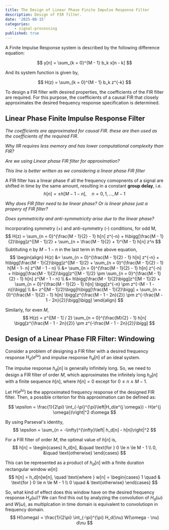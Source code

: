 ```yaml
---
title: The Design of Linear Phase Finite Impulse Response Filter
description: Design of FIR filter.
date: '2025-08-15'
categories:
    - signal-processing
published: true
---
```


A Finite Impulse Response system is described by the following difference equation:

$$
y[n] = \sum_{k = 0}^{M - 1} b_k x[n - k]
$$

And its system function is given by,

$$
H(z) = \sum_{k = 0}^{M - 1} b_k z^{-k}
$$

To design a FIR filter with desired properties, the coefficients of the FIR filter are required. For this purpose, the coefficients of a causal FIR that closely approximates the desired frequency response specification is determined.

## Linear Phase Finite Impulse Response Filter

*The coefficients are approximated for causal FIR. these are then used as the coefficients of the required FIR.*

*Why IIR requires less memory and has lower computational complexity than FIR?*

*Are we using Linear phase FIR filter for approximation?*

*This line is better written as we considering a linear phase FIR filter*

A FIR filter has a linear phase if all the frequency comopnents of a signal are shifted in time by the same amount, resulting in a constant **group delay**, i.e.
$$
h[n] = \pm h[M - 1 - n], \quad n = 0, 1, \ldots, M - 1
$$

*Why does FIR filter need to be linear phase? Or is linear phase just a propery of FIR filter?*

*Does symmetricity and anti-symmetricity arise due to the linear phase?*

Incorporating symmetry (+) and anti-symmetry (-) conditions, for odd M,
$$
H(z) = \sum_{n = 0}^{\frac{M - 1}{2} - 1} h[n] z^{-n} + h\bigg[\frac{M - 1}{2}\bigg]z^{[M - 1]/2} +  \sum_{n = \frac{M - 1}{2} + 1}^{M - 1} h[n] z^n
$$
Subtituting $n$ by $M - 1 - n$ in the last term in the above equation,
$$
\begin{align}
H(z) &= \sum_{n = 0}^{\frac{M - 1}{2} - 1} h[n] z^{-n} + h\bigg[\frac{M - 1}{2}\bigg]z^{[M - 1]/2} +  \sum_{n = 0}^{\frac{M - 1}{2} - 1} h[M - 1- n] z^{M - 1 - n} \\
&= \sum_{n = 0}^{\frac{M - 1}{2} - 1} h[n] z^{-n} + h\bigg[\frac{M - 1}{2}\bigg]z^{[M - 1]/2} \pm  \sum_{n = 0}^{\frac{M - 1}{2} - 1} h[n] z^{M - 1 - n} \\
&= h\bigg[\frac{M - 1}{2}\bigg]z^{[M - 1]/2} +  \sum_{n = 0}^{\frac{M - 1}{2} - 1} h[n] \bigg[z^{-n} \pm z^{-(M - 1 - n)}\bigg] \\
&= z^{[M - 1]/2}\bigg[h\bigg[\frac{M - 1}{2}\bigg] + \sum_{n = 0}^{\frac{M - 1}{2} - 1} h[n] \bigg[z^{\frac{M - 1 - 2n}{2}} \pm z^{-\frac{M - 1 - 2n}{2}}\bigg]\bigg]
\end{align}
$$


Similarly, for even $M$,
$$
H(z) = z^{[M - 1] / 2} \sum_{n = 0}^{\frac{M}{2} - 1} h[n] \bigg[z^{\frac{M - 1 - 2n}{2}} \pm z^{-\frac{M - 1 - 2n}{2}}\bigg]
$$

## Design of a Linear Phase FIR Filter: Windowing

Consider a problem of designing a FIR filter with a desired frequency response $H_d(e^{j \omega})$ and impulse response $h_d[n]$ of an ideal system.

The impulse response $h_d[n]$ is generally infinitely long. So, we need to design a FIR filter of order $M$, which approximates the infinitely long $h_d[n]$ with a finite sequence $h[n]$, where $h[n] = 0$ except for $0 \le n \le M - 1$. 

Let $H(e^{j \omega})$ be the approximated frequency response of the designed FIR filter. Then, a possible criterion for this approximation can be defined as:

$$
\epsilon = \frac{1}{2\pi} \int_{-\pi}^{\pi}\left|H_d(e^{j \omega}) - H(e^{j \omega})\right|^2 d\omega
$$

By using Parseval's identity,
$$
\epsilon = \sum_{n = -\infty}^{\infty}\left| h_d[n] - h[n]\right|^2
$$

For a FIR filter of order $M$, the optimal value of $h[n]$ is,
$$
h[n] = 
\begin{cases}
    h_d[n], &\quad \text{for } 0 \le n \le M - 1 \\
    0, &\quad \text{otherwise}
\end{cases}
$$

This can be represented as a product of $h_d[n]$ with a finite duration rectangular window $w[n]$:
$$
h[n] = h_d[n]w[n], 
\quad \text{where }
w[n] = 
\begin{cases}
    1 \quad & \text{for } 0 \le n \le M - 1 \\
    0 \quad & \text{otherwise}
\end{cases}
$$

So, what kind of effect does this window have on the desired frequency response $H_d(\omega)$?  We can find this out by analyzing the convolution of $H_d(\omega)$ and $W(\omega)$, as multiplcation in time domain is equivalent to convolutiopn in frequency domain.
$$
H(\omega) = \frac{1}{2\pi} \int_{-\pi}^{\pi} H_d(\nu) W(\omega - \nu) d\nu
$$
